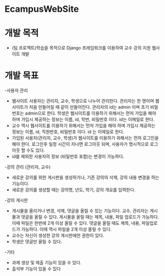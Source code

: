 # EcampusWebSite

# 개발 목적
* (팀 프로젝트)학습을 목적으로 Django 프레임워크를 이용하여 교수 강의 지원 웹사이트 개발

# 개발 목표

-사용자 관리
  * 웹사이트 사용자는 관리자, 교수, 학생으로 나누어 관리한다. 관리자는 한 명이며 웹사이트가 처음 만들어질 때 같이 만들어진다.  관리자의 id는 admin 이며   초기 비밀 번호는 admin으로 한다.  학생은 웹사이트를 이용하기 위해서는 먼저 가입을 해야 하며 가입시 제공하는 정보는 이름, id, 학번, 비밀번호 이다.   id는 이메일로 한다. 
  * 교수 역시 웹사이트를 이용하기 위해서는 먼저 가입을 해야 하며 가입시 제공하는 정보는 이름, id, 직원번호, 비밀번호 이다. id 는 이메일로 한다. 
  * 가입된 사용자(관리자, 교수, 학생)가 웹사이트를 이용하기 위해서는 먼저 로그인을 해야 한다.  로그인후 일정 시간이 지나면 로그아웃 되며, 사용자가 명시적으로 로그 아웃 할 수도 있다. 
  * id를 제외한 사용자의 정보 (비밀번호 포함)는 변경이 가능하다.

-강의 관리 (관리자, 교수)
 * 새로운 강의를 위한 게시판을 생성하거나, 기존 강의의 삭제, 강의 내용 변경을 하는 기능이다. 
 * 새로운 강의를 생성할 때는 강의명, 년도, 학기, 강의 개요를 입력한다.  

-강의 게시판
 * 게시물을 올리거나 변경, 삭제, 댓글을 올릴 수 있는 기능이다. 교수, 관리자는 게시물과 댓글을 올릴 수 있다.  게시물을 올릴 때는 제목, 내용, 파일 업로드가 가능하다.  이때 파일은 한번에 2개 이상 올릴 수 있다.   댓글을 올릴 때도 제목, 내용, 파일업로드가 가능하다.  이때 역시 파일을 2개 이상 올릴 수 있다. 
 * 교수는 자신이 생성한 강의 게시판에만 권한이 있다.
 * 학생은 댓글만 올릴 수 있다. 
 
-기타
 * 과제 생성 및 제출 기능이 있을 수 있다. 
 * 출석부 기능이 있을 수 있다

